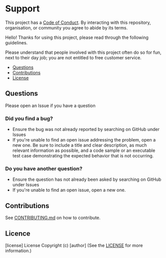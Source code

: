 # Support

This project has a [Code of Conduct](/CODE_OF_CONDUCT.md).
By interacting with this repository, organisation, or community you agree to
abide by its terms.

Hello!
Thanks for using this project, please read through the following guidelines.

Please understand that people involved with this project often do so for fun,
next to their day job; you are not entitled to free customer service.

* [Questions](#questions)
* [Contributions](#contributions)
* [License](#license)

## Questions

Please open an Issue if you have a question

### **Did you find a bug?**
* Ensure the bug was not already reported by searching on GitHub under Issues
* If you're unable to find an open issue addressing the problem, open a new one.
Be sure to include a title and clear description, as much relevant information
as possible, and a code sample or an executable test case demonstrating the
expected behavior that is not occurring.

### **Do you have another question?**
* Ensure the question has not already been asked by searching on GitHub under
Issues
* If you're unable to find an open issue, open a new one.


## Contributions

See [CONTRIBUTING.md](/CONTRIBUTING.md) on how to contribute.

## Licence
[license] License
Copyright (c) [author]
(See the [LICENSE](/LICENSE.md) for more information.)
